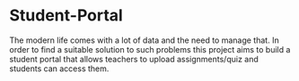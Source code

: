 # Student-Portal
The modern life comes with a lot of data and the need to manage that. In order to find a suitable solution to such problems this project aims to build a student portal that allows teachers to upload assignments/quiz and students can access them.
